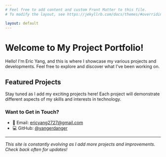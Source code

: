 ```yaml
---
# Feel free to add content and custom Front Matter to this file.
# To modify the layout, see https://jekyllrb.com/docs/themes/#overriding-theme-defaults

layout: default
---
```


# Welcome to My Project Portfolio!

Hello! I'm Eric Yang, and this is where I showcase my various projects and developments. Feel free to explore and discover what I've been working on.

## Featured Projects

Stay tuned as I add my exciting projects here! Each project will demonstrate different aspects of my skills and interests in technology.

### Want to Get in Touch?

- 📧 Email: [ericyang2727@gmail.com](mailto:ericyang2727@gmail.com)
- 💻 GitHub: [@yangerdanger](https://github.com/yangerdanger)

---

*This site is constantly evolving as I add more projects and improvements. Check back often for updates!*
